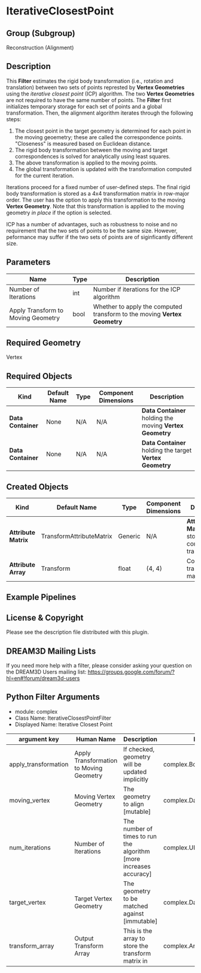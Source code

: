 # IterativeClosestPoint

## Group (Subgroup) ##

Reconstruction (Alignment)

## Description ##

This **Filter** estimates the rigid body transformation (i.e., rotation and translation) between two sets of points represted by **Vertex Geometries** using the *iterative closest point* (ICP) algorithm.  The two **Vertex Geometries** are not required to have the same number of points.  The **Filter** first initializes temporary storage for each set of points and a global transformation.  Then, the alignment algorithm iterates through the following steps:

1. The closest point in the target geometry is determined for each point in the moving geoemetry; these are called the correspondence points.  "Closeness" is measured based on Euclidean distance.
2. The rigid body transformation between the moving and target correspondences is solved for analytically using least squares.
3. The above transformation is applied to the moving points.
4. The global transformation is updated with the transformation computed for the current iteration.

Iterations proceed for a fixed number of user-defined steps.  The final rigid body transformation is stored as a 4x4 transformation matrix in row-major order.  The user has the option to apply this transformation to the moving **Vertex Geometry**.  Note that this transformation is applied to the moving geometry *in place* if the option is selected.

ICP has a number of advantages, such as robustness to noise and no requirement that the two sets of points to be the same size.  However, peformance may suffer if the two sets of points are of siginficantly different size.

## Parameters ##

| Name | Type | Description |
|------|------|------|
| Number of Iterations | int | Number if iterations for the ICP algorithm |
| Apply Transform to Moving Geometry | bool | Whether to apply the computed transform to the moving **Vertex Geometry** |

## Required Geometry ##

Vertex

## Required Objects ##

| Kind | Default Name | Type | Component Dimensions | Description |
|------|--------------|-------------|---------|-----|
| **Data Container** | None | N/A | N/A | **Data Container** holding the moving **Vertex Geometry** |
| **Data Container** | None | N/A | N/A | **Data Container** holding the target **Vertex Geometry** |

## Created Objects ##

| Kind | Default Name | Type | Component Dimensions | Description |
|------|--------------|-------------|---------|-----|
| **Attribute Matrix** | TransformAttributeMatrix | Generic | N/A | **Attribute Matrix** that stores the computed transformation |
| **Attribute Array** | Transform | float | (4, 4) | Computed transformation matrix |


## Example Pipelines ##



## License & Copyright ##

Please see the description file distributed with this plugin.

## DREAM3D Mailing Lists ##

If you need more help with a filter, please consider asking your question on the DREAM3D Users mailing list:
https://groups.google.com/forum/?hl=en#!forum/dream3d-users

## Python Filter Arguments

+ module: complex
+ Class Name: IterativeClosestPointFilter
+ Displayed Name: Iterative Closest Point

| argument key | Human Name | Description | Parameter Type |
|--------------|------------|-------------|----------------|
| apply_transformation | Apply Transformation to Moving Geometry | If checked, geometry will be updated implicitly | complex.BoolParameter |
| moving_vertex | Moving Vertex Geometry | The geometry to align [mutable] | complex.DataPathSelectionParameter |
| num_iterations | Number of Iterations | The number of times to run the algorithm [more increases accuracy] | complex.UInt64Parameter |
| target_vertex | Target Vertex Geometry | The geometry to be matched against [immutable] | complex.DataPathSelectionParameter |
| transform_array | Output Transform Array | This is the array to store the transform matrix in | complex.ArrayCreationParameter |

